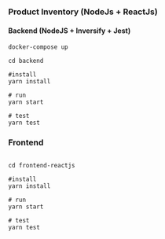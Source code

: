 ### Product Inventory (NodeJs + ReactJs)

#### Backend (NodeJS + Inversify + Jest)

```
docker-compose up

cd backend

#install
yarn install

# run
yarn start

# test
yarn test  

```

### Frontend


```

cd frontend-reactjs

#install
yarn install

# run
yarn start

# test
yarn test  

```
